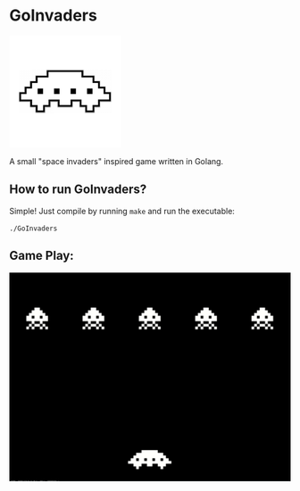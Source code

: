 
# GoInvaders

![GoInvaders/pkg](/assets/images/spaceship.png)

A small "space invaders" inspired game written in Golang.

## How to run GoInvaders?
Simple! Just compile by running `make` and run the executable:
```
./GoInvaders
```

## Game Play:
![Example Game Play](/assets/images/gameplay.gif)

